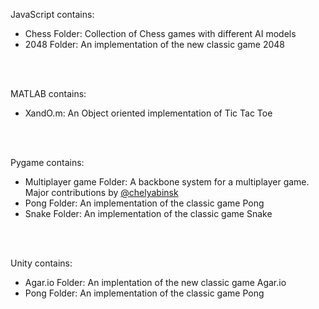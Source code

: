JavaScript contains: 

- Chess Folder: Collection of Chess games with different AI models
- 2048 Folder: An implementation of the new classic game 2048

<br/><br/>

MATLAB contains:

- XandO.m: An Object oriented implementation of Tic Tac Toe 

<br/><br/>

Pygame contains:

- Multiplayer game Folder: A backbone system for a multiplayer game. Major contributions by [@chelyabinsk](https://github.com/chelyabinsk)
- Pong Folder: An implementation of the classic game Pong
- Snake Folder: An implementation of the classic game Snake 

<br/><br/>

Unity contains:

- Agar.io Folder: An implentation of the new classic game Agar.io
- Pong Folder: An implementation of the classic game Pong
